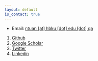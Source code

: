 ```yaml
---
layout: default
is_contact: true
---
```


* Email: [ntuan [at] hbku [dot] edu [dot] qa](mailto:ntuan@hbku.edu.qa)

<!--* Phone: [+91-123123](tel:+91-123123) -->

1. [Github](https://github.com/tuanrpt)
2. [Google Scholar](https://scholar.google.com/citations?hl=en&user=DPsUJFgAAAAJ&view_op=list_works&sortby=pubdate)
3. [Twitter](https://twitter.com/tuanrpt)
4. [Linkedin](https://www.linkedin.com/in/tuanrpt)
